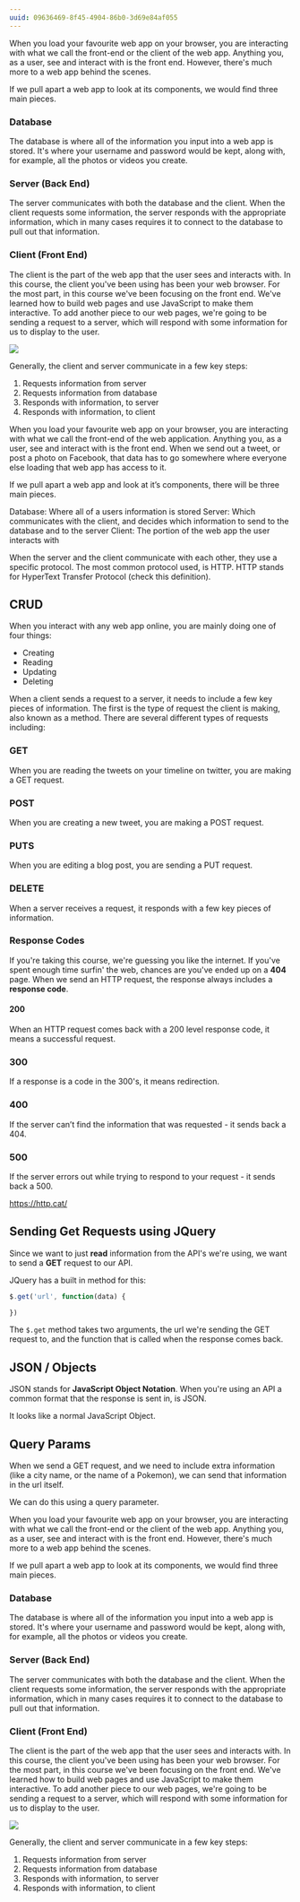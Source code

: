 ```yaml
---
uuid: 09636469-8f45-4904-86b0-3d69e84af055
---
```

When you load your favourite web app on your browser, you are interacting with what we call the front-end or the client of the web app. Anything you, as a user, see and interact with is the front end. However, there's much more to a web app behind the scenes.

If we pull apart a web app to look at its components, we would find three main pieces.

### Database

The database is where all of the information you input into a web app is stored. It's where your username and password would be kept, along with, for example, all the photos or videos you create.

### Server (Back End)

The server communicates with both the database and the client. When the client requests some information, the server responds with the appropriate information, which in many cases requires it to connect to the database to pull out that information.

### Client (Front End)

The client is the part of the web app that the user sees and interacts with. In this course, the client you've been using has been your web browser. For the most part, in this course we've been focusing on the front end. We've learned how to build web pages and use JavaScript to make them interactive. To add another piece to our web pages, we're going to be sending a request to a server, which will respond with some information for us to display to the user.

![](https://cl.ly/0R290h1F0m2Q/Image%202017-11-01%20at%207.52.05%20PM.png)

Generally, the client and server communicate in a few key steps:

1. Requests information from server
2. Requests information from database
3. Responds with information, to server
4. Responds with information, to client

When you load your favourite web app on your browser, you are interacting with what we call the front-end of the web application. Anything you, as a user, see and interact with is the front end. When we send out a tweet, or post a photo on Facebook, that data has to go somewhere where everyone else loading that web app has access to it.

If we pull apart a web app and look at it’s components, there will be three main pieces.

Database: Where all of a users information is stored
Server: Which communicates with the client, and decides which information to send to the database and to the server
Client: The portion of the web app the user interacts with


When the server and the client communicate with each other, they use a specific protocol. The most common protocol used, is HTTP. HTTP stands for HyperText Transfer Protocol (check this definition).

## CRUD

When you interact with any web app online, you are mainly doing one of four things:
- Creating
- Reading
- Updating
- Deleting

When a client sends a request to a server, it needs to include a few key pieces of information. The first is the type of request the client is making, also known as a method. There are several different types of requests including:

### GET

When you are reading the tweets on your timeline on twitter, you are making a GET request.


### POST

When you are creating a new tweet, you are making a POST request.

### PUTS

When you are editing  a blog post, you are sending a PUT request.

### DELETE

When a server receives a request, it responds with a few key pieces of information.

### Response Codes

If you're taking this course, we're guessing you like the internet. If you've spent enough time surfin' the web, chances are you've ended up on a **404** page.
When we send an HTTP request, the response always includes a **response code**.

#### 200

When an HTTP request comes back with a 200 level response code, it means a successful request.

### 300
If a response is a code in the 300's, it means redirection.

### 400

If the server can’t find the information that was requested - it sends back a 404.

### 500

If the server errors out while trying to respond to your request - it sends back a 500.

https://http.cat/

## Sending Get Requests using JQuery

Since we want to just **read** information from the API's we're using, we want to send a **GET** request to our API.

JQuery has a built in method for this:

```javascript
$.get('url', function(data) {

})
```

The `$.get` method takes two arguments, the url we're sending the GET request to, and the function that is called when the response comes back.

## JSON / Objects
JSON stands for **JavaScript Object Notation**. When you're using an API a common format that the response is sent in, is JSON.

It looks like a normal JavaScript Object.

## Query Params

When we send a GET request, and we need to include extra information (like a city name, or the name of a Pokemon), we can send that information in the url itself.

We can do this using a query parameter.

When you load your favourite web app on your browser, you are interacting with what we call the front-end or the client of the web app. Anything you, as a user, see and interact with is the front end. However, there's much more to a web app behind the scenes.

If we pull apart a web app to look at its components, we would find three main pieces.

### Database

The database is where all of the information you input into a web app is stored. It's where your username and password would be kept, along with, for example, all the photos or videos you create.

### Server (Back End)

The server communicates with both the database and the client. When the client requests some information, the server responds with the appropriate information, which in many cases requires it to connect to the database to pull out that information.

### Client (Front End)

The client is the part of the web app that the user sees and interacts with. In this course, the client you've been using has been your web browser. For the most part, in this course we've been focusing on the front end. We've learned how to build web pages and use JavaScript to make them interactive. To add another piece to our web pages, we're going to be sending a request to a server, which will respond with some information for us to display to the user.

![](https://cl.ly/0R290h1F0m2Q/Image%202017-11-01%20at%207.52.05%20PM.png)

Generally, the client and server communicate in a few key steps:

1. Requests information from server
2. Requests information from database
3. Responds with information, to server
4. Responds with information, to client
